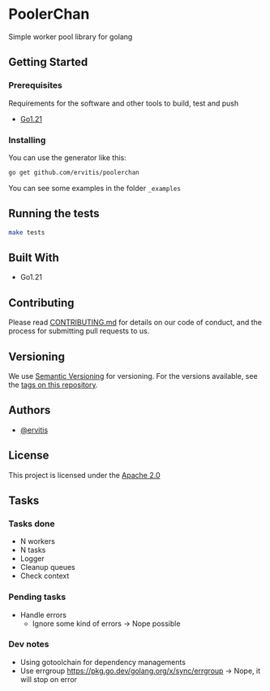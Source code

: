 # PoolerChan

Simple worker pool library for golang

## Getting Started

### Prerequisites

Requirements for the software and other tools to build, test and push

- [Go1.21](https://go.dev/doc/install)

### Installing

You can use the generator like this:

```bash
go get github.com/ervitis/poolerchan
```

You can see some examples in the folder `_examples`

## Running the tests

```bash
make tests
```

## Built With

- Go1.21

## Contributing

Please read [CONTRIBUTING.md](./.github/CONTRIBUTING.md) for details on our code
of conduct, and the process for submitting pull requests to us.

## Versioning

We use [Semantic Versioning](http://semver.org/) for versioning. For the versions
available, see the [tags on this
repository](https://github.com/PurpleBooth/a-good-readme-template/tags).

## Authors

- [@ervitis](https://github.com/ervitis)

## License

This project is licensed under the [Apache 2.0](LICENSE)

## Tasks

### Tasks done

- N workers
- N tasks
- Logger
- Cleanup queues
- Check context

### Pending tasks

- Handle errors
  - Ignore some kind of errors -> Nope possible

### Dev notes

- Using gotoolchain for dependency managements
- Use errgroup https://pkg.go.dev/golang.org/x/sync/errgroup -> Nope, it will stop on error

